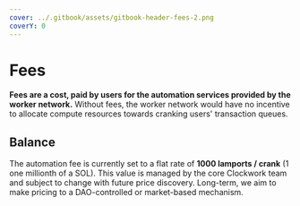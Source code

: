 ```yaml
---
cover: ../.gitbook/assets/gitbook-header-fees-2.png
coverY: 0
---
```


# Fees

**Fees are a cost, paid by users for the automation services provided by the worker network.** Without fees, the worker network would have no incentive to allocate compute resources towards cranking users' transaction queues.

## Balance

The automation fee is currently set to a flat rate of **1000 lamports / crank** (1 one millionth of a SOL). This value is managed by the core Clockwork team and subject to change with future price discovery. Long-term, we aim to make pricing to a DAO-controlled or market-based mechanism.
